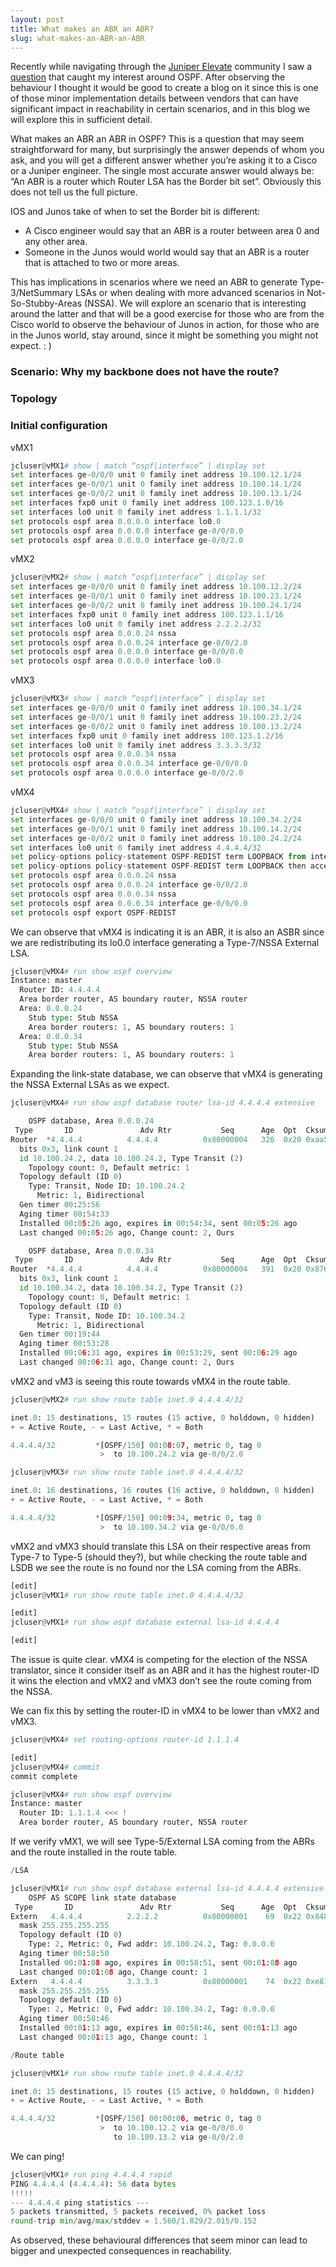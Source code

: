 ```yaml
---
layout: post
title: What makes an ABR an ABR? 
slug: what-makes-an-ABR-an-ABR
---
```


Recently while navigating through the [Juniper Elevate](https://community.juniper.net) community I saw a [question](https://community.juniper.net/answers/communities/community-home/digestviewer/viewthread?GroupId=25&MessageKey=01b7b661-02fc-492d-8d4b-d5d3e7c99e4d&CommunityKey=18c17e96-c010-4653-84e4-f21341a8f208&tab=digestviewer&ReturnUrl=%2fbrowse%2fallrecentposts) that caught my interest around OSPF. After observing the behaviour I thought it would be good to create a blog on it since this is one of those minor implementation details between vendors that can have significant impact in reachability in certain scenarios, and in this blog we will explore this in sufficient detail.

What makes an ABR an ABR in OSPF? This is a question that may seem straightforward for many, but surprisingly the answer depends of whom you ask, and you will get a different answer whether you’re asking it to a Cisco or a Juniper engineer. The single most accurate answer would always be: “An ABR is a router which Router LSA has the Border bit set”. Obviously this does not tell us the full picture.

IOS and Junos take of when to set the Border bit is different:
- A Cisco engineer would say that an ABR is a router between area 0 and any other area.
- Someone in the Junos would world would say that an ABR is a router that is attached to two or more areas.

This has implications in scenarios where we need an ABR to generate Type-3/NetSummary LSAs or when dealing with more advanced scenarios in Not-So-Stubby-Areas (NSSA). We will explore an scenario that is interesting around the latter and that will be a good exercise for those who are from the Cisco world to observe the behaviour of Junos in action, for those who are in the Junos world, stay around, since it might be something you might not expect. : )

### Scenario: Why my backbone does not have the route?

### Topology

### Initial configuration

vMX1
```python
jcluser@vMX1# show | match “ospf|interface” | display set
set interfaces ge-0/0/0 unit 0 family inet address 10.100.12.1/24
set interfaces ge-0/0/1 unit 0 family inet address 10.100.14.1/24
set interfaces ge-0/0/2 unit 0 family inet address 10.100.13.1/24
set interfaces fxp0 unit 0 family inet address 100.123.1.0/16
set interfaces lo0 unit 0 family inet address 1.1.1.1/32
set protocols ospf area 0.0.0.0 interface lo0.0
set protocols ospf area 0.0.0.0 interface ge-0/0/0.0
set protocols ospf area 0.0.0.0 interface ge-0/0/2.0
```

vMX2
```python
jcluser@vMX2# show | match “ospf|interface” | display set
set interfaces ge-0/0/0 unit 0 family inet address 10.100.12.2/24
set interfaces ge-0/0/1 unit 0 family inet address 10.100.23.1/24
set interfaces ge-0/0/2 unit 0 family inet address 10.100.24.1/24
set interfaces fxp0 unit 0 family inet address 100.123.1.1/16
set interfaces lo0 unit 0 family inet address 2.2.2.2/32
set protocols ospf area 0.0.0.24 nssa
set protocols ospf area 0.0.0.24 interface ge-0/0/2.0
set protocols ospf area 0.0.0.0 interface ge-0/0/0.0
set protocols ospf area 0.0.0.0 interface lo0.0
```

vMX3
```python
jcluser@vMX3# show | match “ospf|interface” | display set
set interfaces ge-0/0/0 unit 0 family inet address 10.100.34.1/24
set interfaces ge-0/0/1 unit 0 family inet address 10.100.23.2/24
set interfaces ge-0/0/2 unit 0 family inet address 10.100.13.2/24
set interfaces fxp0 unit 0 family inet address 100.123.1.2/16
set interfaces lo0 unit 0 family inet address 3.3.3.3/32
set protocols ospf area 0.0.0.34 nssa
set protocols ospf area 0.0.0.34 interface ge-0/0/0.0
set protocols ospf area 0.0.0.0 interface ge-0/0/2.0
```

vMX4
```python
jcluser@vMX4# show | match “ospf|interface” | display set
set interfaces ge-0/0/0 unit 0 family inet address 10.100.34.2/24
set interfaces ge-0/0/1 unit 0 family inet address 10.100.14.2/24
set interfaces ge-0/0/2 unit 0 family inet address 10.100.24.2/24
set interfaces lo0 unit 0 family inet address 4.4.4.4/32
set policy-options policy-statement OSPF-REDIST term LOOPBACK from interface lo0.0
set policy-options policy-statement OSPF-REDIST term LOOPBACK then accept
set protocols ospf area 0.0.0.24 nssa
set protocols ospf area 0.0.0.24 interface ge-0/0/2.0
set protocols ospf area 0.0.0.34 nssa
set protocols ospf area 0.0.0.34 interface ge-0/0/0.0
set protocols ospf export OSPF-REDIST
```

We can observe that vMX4 is indicating it is an ABR, it is also an ASBR since we are redistributing its lo0.0 interface generating a Type-7/NSSA External LSA.

```python
jcluser@vMX4# run show ospf overview
Instance: master
  Router ID: 4.4.4.4
  Area border router, AS boundary router, NSSA router
  Area: 0.0.0.24
    Stub type: Stub NSSA
    Area border routers: 1, AS boundary routers: 1
  Area: 0.0.0.34
    Stub type: Stub NSSA
    Area border routers: 1, AS boundary routers: 1
```

Expanding the link-state database, we can observe that vMX4 is generating the NSSA External LSAs as we expect.

```python
jcluser@vMX4# run show ospf database router lsa-id 4.4.4.4 extensive

    OSPF database, Area 0.0.0.24
 Type       ID               Adv Rtr           Seq      Age  Opt  Cksum  Len
Router  *4.4.4.4          4.4.4.4          0x80000004   326  0x20 0xaa53  36
  bits 0x3, link count 1
  id 10.100.24.2, data 10.100.24.2, Type Transit (2)
    Topology count: 0, Default metric: 1
  Topology default (ID 0)
    Type: Transit, Node ID: 10.100.24.2
      Metric: 1, Bidirectional
  Gen timer 00:25:56
  Aging timer 00:54:33
  Installed 00:05:26 ago, expires in 00:54:34, sent 00:05:26 ago
  Last changed 00:05:26 ago, Change count: 2, Ours

    OSPF database, Area 0.0.0.34
 Type       ID               Adv Rtr           Seq      Age  Opt  Cksum  Len
Router  *4.4.4.4          4.4.4.4          0x80000004   391  0x20 0x8762  36
  bits 0x3, link count 1
  id 10.100.34.2, data 10.100.34.2, Type Transit (2)
    Topology count: 0, Default metric: 1
  Topology default (ID 0)
    Type: Transit, Node ID: 10.100.34.2
      Metric: 1, Bidirectional
  Gen timer 00:19:44
  Aging timer 00:53:28
  Installed 00:06:31 ago, expires in 00:53:29, sent 00:06:29 ago
  Last changed 00:06:31 ago, Change count: 2, Ours
```

vMX2 and vM3 is seeing this route towards vMX4 in the route table.

```python
jcluser@vMX2# run show route table inet.0 4.4.4.4/32

inet.0: 15 destinations, 15 routes (15 active, 0 holddown, 0 hidden)
+ = Active Route, - = Last Active, * = Both

4.4.4.4/32         *[OSPF/150] 00:08:07, metric 0, tag 0
                    >  to 10.100.24.2 via ge-0/0/2.0

jcluser@vMX3# run show route table inet.0 4.4.4.4/32

inet.0: 16 destinations, 16 routes (16 active, 0 holddown, 0 hidden)
+ = Active Route, - = Last Active, * = Both

4.4.4.4/32         *[OSPF/150] 00:09:34, metric 0, tag 0
                    >  to 10.100.34.2 via ge-0/0/0.0
```

vMX2 and vMX3 should translate this LSA on their respective areas from Type-7 to Type-5 (should they?), but while checking the route table and LSDB we see the route is no found nor the LSA coming from the ABRs.

```python
[edit]
jcluser@vMX1# run show route table inet.0 4.4.4.4/32

[edit]
jcluser@vMX1# run show ospf database external lsa-id 4.4.4.4

[edit]
```

The issue is quite clear. vMX4 is competing for the election of the NSSA translator, since it consider itself as an ABR and it has the highest router-ID it wins the election and vMX2 and vMX3 don’t see the route coming from the NSSA.

We can fix this by setting the router-ID in vMX4 to be lower than vMX2 and vMX3.

```python
jcluser@vMX4# set routing-options router-id 1.1.1.4

[edit]
jcluser@vMX4# commit
commit complete

jcluser@vMX4# run show ospf overview
Instance: master
  Router ID: 1.1.1.4 <<< !
  Area border router, AS boundary router, NSSA router
```

If we verify vMX1, we will see Type-5/External LSA coming from the ABRs and the route installed in the route table.

```python
/LSA

jcluser@vMX1# run show ospf database external lsa-id 4.4.4.4 extensive
    OSPF AS SCOPE link state database
 Type       ID               Adv Rtr           Seq      Age  Opt  Cksum  Len
Extern   4.4.4.4          2.2.2.2          0x80000001    69  0x22 0x848d  36
  mask 255.255.255.255
  Topology default (ID 0)
    Type: 2, Metric: 0, Fwd addr: 10.100.24.2, Tag: 0.0.0.0
  Aging timer 00:58:50
  Installed 00:01:08 ago, expires in 00:58:51, sent 00:01:08 ago
  Last changed 00:01:08 ago, Change count: 1
Extern   4.4.4.4          3.3.3.3          0x80000001    74  0x22 0xe81b  36
  mask 255.255.255.255
  Topology default (ID 0)
    Type: 2, Metric: 0, Fwd addr: 10.100.34.2, Tag: 0.0.0.0
  Aging timer 00:58:46
  Installed 00:01:13 ago, expires in 00:58:46, sent 00:01:13 ago
  Last changed 00:01:13 ago, Change count: 1

/Route table

jcluser@vMX1# run show route table inet.0 4.4.4.4/32

inet.0: 15 destinations, 15 routes (15 active, 0 holddown, 0 hidden)
+ = Active Route, - = Last Active, * = Both

4.4.4.4/32         *[OSPF/150] 00:00:06, metric 0, tag 0
                    >  to 10.100.12.2 via ge-0/0/0.0
                       to 10.100.13.2 via ge-0/0/2.0
```

We can ping!

```python
jcluser@vMX1# run ping 4.4.4.4 rapid
PING 4.4.4.4 (4.4.4.4): 56 data bytes
!!!!!
--- 4.4.4.4 ping statistics ---
5 packets transmitted, 5 packets received, 0% packet loss
round-trip min/avg/max/stddev = 1.560/1.829/2.015/0.152
```

As observed, these behavioural differences that seem minor can lead to bigger and unexpected consequences in reachability.

